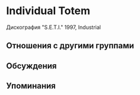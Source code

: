 # Individual Totem

Дискография
"S.E.T.I." 1997, Industrial

## Отношения с другими группами


## Обсуждения


## Упоминания

